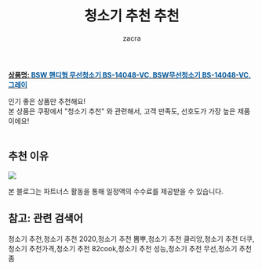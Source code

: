 ﻿---
layout: post
title:  "청소기 추천 추천"
author: zacra
categories: [ 아이템 ]
tags: [청소기 추천,청소기 추천 2020,청소기 추천 뽐뿌,청소기 추천 클리앙,청소기 추천 더쿠,청소기 추천가격,청소기 추천 82cook,청소기 추천 성능,청소기 추천 무선,청소기 추천 좀]
image: https://static.coupangcdn.com/image/product/image/vendoritem/2016/05/18/3013974787/ab0ad780-024d-4a2b-8062-30438fe836e7.jpg 
description: "쿠팡에서 청소기 추천 관련 상품으로 가장 고객 선호도가 높은 제품 중 하나입니다."
rating: 4.5
---

<a href="https://link.coupang.com/re/AFFSDP?lptag=AF8407795&pageKey=7736471&itemId=33860153&vendorItemId=3013974787&traceid=V0-153-68422bbf4cd92c37"><b>상품명: <font color='#01579B'>BSW 핸디형 무선청소기 BS-14048-VC, BSW무선청소기 BS-14048-VC, 그레이</font></b></a>

인기 좋은 상품만 추천해요!<br/>
본 상품은 쿠팡에서 "청소기 추천" 와 관련해서, 고객 만족도, 선호도가 가장 높은 제품이에요!<br/><br/>


## 추천 이유 

<a href="https://link.coupang.com/re/AFFSDP?lptag=AF8407795&pageKey=7736471&itemId=33860153&vendorItemId=3013974787&traceid=V0-153-68422bbf4cd92c37"><img src="https://thumbnail10.coupangcdn.com/thumbnails/remote/q89/image/retail/images/2016/02/29/9/0/406f1b78-215e-47cd-9add-3dbeb921768f.jpg"></a> 

본 블로그는 파트너스 활동을 통해 일정액의 수수료를 제공받을 수 있습니다.

## 참고: 관련 검색어    
청소기 추천,청소기 추천 2020,청소기 추천 뽐뿌,청소기 추천 클리앙,청소기 추천 더쿠,청소기 추천가격,청소기 추천 82cook,청소기 추천 성능,청소기 추천 무선,청소기 추천 좀